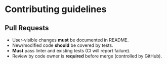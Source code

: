 # Contributing guidelines

## Pull Requests

* User-visible changes **must** be documented in README.
* New/modified code **should** be covered by tests.
* **Must** pass linter and existing tests (CI will report failure).
* Review by code owner is **required** before merge (controlled by GitHub).
